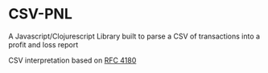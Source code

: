 # CSV-PNL
A Javascript/Clojurescript Library built to parse a CSV of transactions into a profit and loss report

CSV interpretation based on [RFC 4180](https://www.rfc-editor.org/rfc/rfc4180)